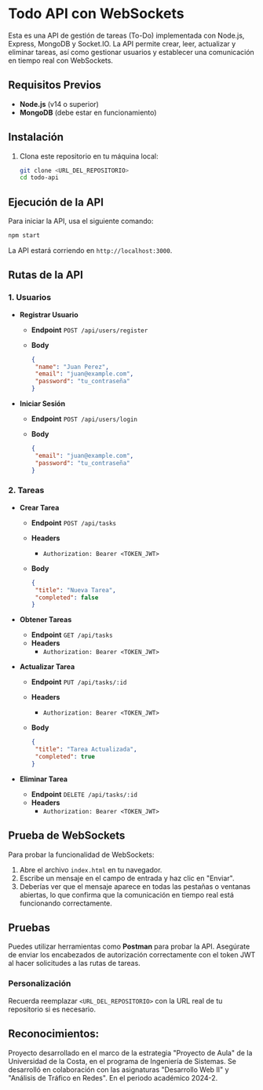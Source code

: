 # Todo API con WebSockets

Esta es una API de gestión de tareas (To-Do) implementada con Node.js, Express, MongoDB y Socket.IO. La API permite crear, leer, actualizar y eliminar tareas, así como gestionar usuarios y establecer una comunicación en tiempo real con WebSockets.

## Requisitos Previos

- **Node.js** (v14 o superior)
- **MongoDB** (debe estar en funcionamiento)

## Instalación

1. Clona este repositorio en tu máquina local:

   ```bash
   git clone <URL_DEL_REPOSITORIO>
   cd todo-api
   ```

## Ejecución de la API

Para iniciar la API, usa el siguiente comando:

   ```bash
   npm start
   ```

La API estará corriendo en ```http://localhost:3000```.

## Rutas de la API

### **1. Usuarios**
- **Registrar Usuario**
  - **Endpoint** ```POST /api/users/register```
  - **Body**
  
    ```json
    {
     "name": "Juan Perez",
     "email": "juan@example.com",
     "password": "tu_contraseña"
    }
    ```
    
- **Iniciar Sesión**
  - **Endpoint** ```POST /api/users/login```
  - **Body**
  
    ```json
    {
     "email": "juan@example.com",
     "password": "tu_contraseña"
    }
    ```

### **2. Tareas**
- **Crear Tarea**
  - **Endpoint** ```POST /api/tasks```
  - **Headers**
    - ```Authorization: Bearer <TOKEN_JWT>```
   - **Body** 

       ```json
       {
        "title": "Nueva Tarea",
        "completed": false
       }
       ```

- **Obtener Tareas**
  - **Endpoint** ```GET /api/tasks```
  - **Headers**
    - ```Authorization: Bearer <TOKEN_JWT>```

- **Actualizar Tarea**
  - **Endpoint** ```PUT /api/tasks/:id```
  - **Headers**
    - ```Authorization: Bearer <TOKEN_JWT>```
   - **Body**

       ```json
       {
        "title": "Tarea Actualizada",
        "completed": true
       }
       ```

- **Eliminar Tarea**
  - **Endpoint** ```DELETE /api/tasks/:id```
  - **Headers**
    - ```Authorization: Bearer <TOKEN_JWT>```

## Prueba de WebSockets

Para probar la funcionalidad de WebSockets:

1. Abre el archivo ```index.html``` en tu navegador.
2. Escribe un mensaje en el campo de entrada y haz clic en "Enviar".
3. Deberías ver que el mensaje aparece en todas las pestañas o ventanas abiertas, lo que confirma que la comunicación en tiempo real está funcionando correctamente.

## Pruebas

Puedes utilizar herramientas como **Postman** para probar la API. Asegúrate de enviar los encabezados de autorización correctamente con el token JWT al hacer solicitudes a las rutas de tareas.


### Personalización
Recuerda reemplazar ```<URL_DEL_REPOSITORIO>``` con la URL real de tu repositorio si es necesario.

## Reconocimientos:

Proyecto desarrollado en el marco de la estrategia "Proyecto de Aula" de la Universidad de la Costa, en el programa de Ingeniería de Sistemas. Se desarrolló en colaboración con las asignaturas "Desarrollo Web II" y "Análisis de Tráfico en Redes". En el periodo académico 2024-2.
